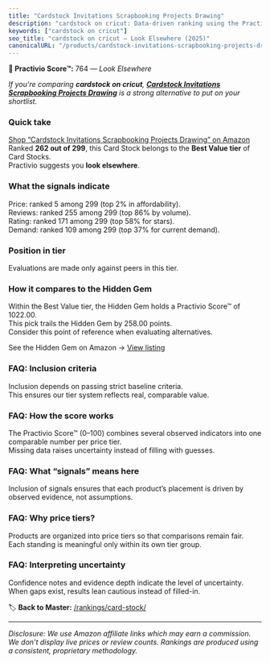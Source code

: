 ```yaml
---
title: "Cardstock Invitations Scrapbooking Projects Drawing"
description: "cardstock on cricut: Data-driven ranking using the Practivio Score™. Positioned by quality, value, demand, findability, momentum."
keywords: ["cardstock on cricut"]
seo_title: "cardstock on cricut — Look Elsewhere (2025)"
canonicalURL: "/products/cardstock-invitations-scrapbooking-projects-drawing-B0F17P9PYS/"
---
```


**🚫 Practivio Score™:** 764 — _Look Elsewhere_


*If you're comparing **cardstock on cricut**, **[Cardstock Invitations Scrapbooking Projects Drawing](https://www.amazon.com/dp/B0F17P9PYS?tag=practivio-20)** is a strong alternative to put on your shortlist.*
### Quick take
[Shop “Cardstock Invitations Scrapbooking Projects Drawing” on Amazon](https://www.amazon.com/dp/B0F17P9PYS?tag=practivio-20)
Ranked **262 out of 299**, this Card Stock belongs to the **Best Value tier** of Card Stocks.  
Practivio suggests you **look elsewhere**.

### What the signals indicate
Price: ranked 5 among 299 (top 2% in affordability).  
Reviews: ranked 255 among 299 (top 86% by volume).  
Rating: ranked 171 among 299 (top 58% for stars).  
Demand: ranked 109 among 299 (top 37% for current demand).

### Position in tier
Evaluations are made only against peers in this tier.

### How it compares to the Hidden Gem
Within the Best Value tier, the Hidden Gem holds a Practivio Score™ of 1022.00.  
This pick trails the Hidden Gem by 258.00 points.  
Consider this point of reference when evaluating alternatives.  

See the Hidden Gem on Amazon → [View listing](https://www.amazon.com/dp/B006P1EQXA?tag=practivio-20)

### FAQ: Inclusion criteria
Inclusion depends on passing strict baseline criteria.  
This ensures our tier system reflects real, comparable value.

### FAQ: How the score works
The Practivio Score™ (0–100) combines several observed indicators into one comparable number per price tier.  
Missing data raises uncertainty instead of filling with guesses.

### FAQ: What “signals” means here
Inclusion of signals ensures that each product’s placement is driven by observed evidence, not assumptions.

### FAQ: Why price tiers?
Products are organized into price tiers so that comparisons remain fair.  
Each standing is meaningful only within its own tier group.

### FAQ: Interpreting uncertainty
Confidence notes and evidence depth indicate the level of uncertainty.  
When gaps exist, results lean cautious instead of filled-in.


🏷️ **Back to Master:** [/rankings/card-stock/](/rankings/card-stock/)

---
_Disclosure: We use Amazon affiliate links which may earn a commission. We don’t display live prices or review counts. Rankings are produced using a consistent, proprietary methodology._

